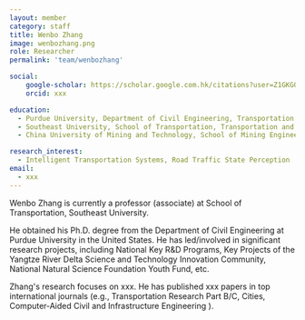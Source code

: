 ```yaml
---
layout: member
category: staff
title: Wenbo Zhang
image: wenbozhang.png
role: Researcher
permalink: 'team/wenbozhang'

social:
    google-scholar: https://scholar.google.com.hk/citations?user=Z1GKGOkAAAAJ&hl=zh-CN&oi=sra
    orcid: xxx

education:  
  - Purdue University, Department of Civil Engineering, Transportation and Infrastructure Systems, PhD, July xxx to December xxx
  - Southeast University, School of Transportation, Transportation and Engineering, Master's, September xxx to June xxx
  - China University of Mining and Technology, School of Mining Engineering, Department of Transportation, Bachelor's, September xxx to June xxx

research_interest: 
  - Intelligent Transportation Systems, Road Traffic State Perception
email: 
  - xxx
---
```


Wenbo Zhang is currently a professor (associate) at School of Transportation, Southeast University. 

He obtained his Ph.D. degree from the Department of Civil Engineering at Purdue University in the United States. He has led/involved in significant research projects, including National Key R&D Programs, Key Projects of the Yangtze River Delta Science and Technology Innovation Community, National Natural Science Foundation Youth Fund, etc. 

Zhang's research focuses on xxx. He has published xxx papers in top international journals (e.g., Transportation Research Part B/C, Cities, Computer‐Aided Civil and Infrastructure Engineering ). 

